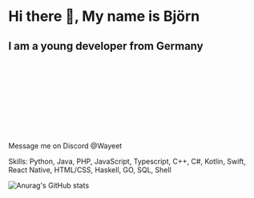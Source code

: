 

# Hi there 👋, My name is Björn
## I am a young developer from Germany
![I am a young developer from Germany](https://raw.githubusercontent.com/Wayeet/Wayeet/main/banner.gif)

Message me on Discord @Wayeet

Skills: Python, Java, PHP,  JavaScript, Typescript, C++, C#, Kotlin, Swift, React Native, HTML/CSS, Haskell, GO, SQL, Shell

![Anurag's GitHub stats](https://github-readme-stats.vercel.app/api?username=wayeet&show_icons=true&count_private=true)



